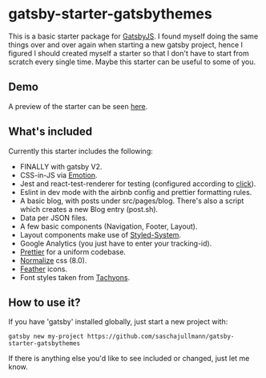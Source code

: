 # gatsby-starter-gatsbythemes

This is a basic starter package for
[GatsbyJS](https://github.com/gatsbyjs/gatsby). I found myself doing the same
things over and over again when starting a new gatsby project, hence I figured
I should created myself a starter so that I don't have to start from scratch
every single time. Maybe this starter can be useful to some of you.

## Demo
A preview of the starter can be seen [here](https://themes.gatsbythemes.com/gatsby-starter/).

## What's included

Currently this starter includes the following:

* FINALLY with gatsby V2.
* CSS-in-JS via [Emotion](https://github.com/emotion-js/emotion).
* Jest and react-test-renderer for testing (configured according to [click](https://www.gatsbyjs.org/docs/unit-testing/)).
* Eslint in dev mode with the airbnb config and prettier formatting rules.
* A basic blog, with posts under src/pages/blog. There's also a script which creates a new Blog entry (post.sh).
* Data per JSON files.
* A few basic components (Navigation, Footer, Layout).
* Layout components make use of [Styled-System](https://github.com/jxnblk/styled-system).
* Google Analytics (you just have to enter your tracking-id).
* [Prettier](https://github.com/prettier/prettier) for a uniform codebase.
* [Normalize](https://github.com/necolas/normalize.css/) css (8.0).
* [Feather](https://feather.netlify.com/) icons.
* Font styles taken from [Tachyons](http://tachyons.io/).


## How to use it?

If you have 'gatsby' installed globally, just start a new project with:

```
gatsby new my-project https://github.com/saschajullmann/gatsby-starter-gatsbythemes
```

If there is anything else you'd like to see included or changed, just let me
know.
